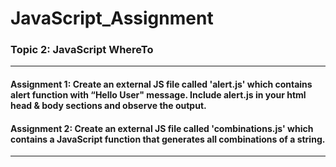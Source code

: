 # JavaScript_Assignment

 ### Topic 2: JavaScript WhereTo
 
  ------
 
 #### Assignment 1: Create an external JS file called 'alert.js' which contains alert function with “Hello User" message. Include alert.js in your html head & body sections and observe the output.
 
  #### Assignment 2: Create an external JS file called 'combinations.js' which contains a JavaScript function that generates all combinations of a string.
 
   ------
